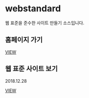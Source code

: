 # webstandard
웹 표준을 준수한 사이트 만들기 소스입니다.

<h2>홈페이지 가기</h2>
<a href="http://tpgmll125.dothome.co.kr/">VIEW</a>

<h2>웹 표준 사이트 보기</h2>
<p>2018.12.28</p>
<a href="">VIEW</a>
